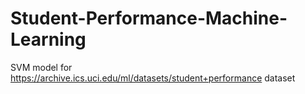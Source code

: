 # Student-Performance-Machine-Learning
SVM model for https://archive.ics.uci.edu/ml/datasets/student+performance dataset

